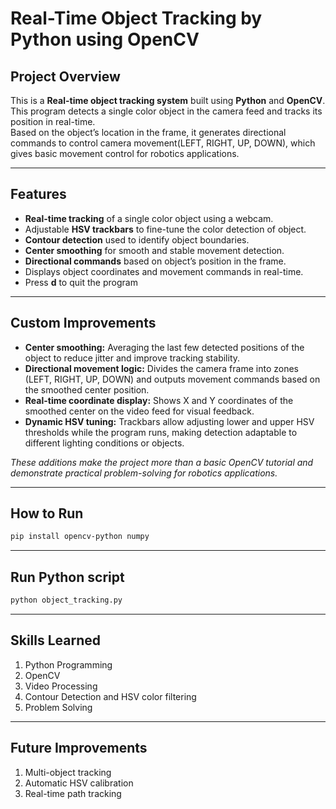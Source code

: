 # Real-Time Object Tracking by Python using OpenCV

## Project Overview
This is a **Real-time object tracking system** built using **Python** and **OpenCV**.  
This program detects a single color object in the camera feed and tracks its position in real-time.  
Based on the object’s location in the frame, it generates directional commands to control camera movement(LEFT, RIGHT, UP, DOWN), which gives basic movement control for robotics applications.

---

## Features
- **Real-time tracking** of a single color object using a webcam.  
- Adjustable **HSV trackbars** to fine-tune the color detection of object.  
- **Contour detection** used to identify object boundaries.  
- **Center smoothing** for smooth and stable movement detection.  
- **Directional commands** based on object’s position in the frame.  
- Displays object coordinates and movement commands in real-time.
- Press **d** to quit the program

---

## Custom Improvements
- **Center smoothing:** Averaging the last few detected positions of the object to reduce jitter and improve tracking stability.  
- **Directional movement logic:** Divides the camera frame into zones (LEFT, RIGHT, UP, DOWN) and outputs movement commands based on the smoothed center position.  
- **Real-time coordinate display:** Shows X and Y coordinates of the smoothed center on the video feed for visual feedback.  
- **Dynamic HSV tuning:** Trackbars allow adjusting lower and upper HSV thresholds while the program runs, making detection adaptable to different lighting conditions or objects.

*These additions make the project more than a basic OpenCV tutorial and demonstrate practical problem-solving for robotics applications.*

---

## How to Run

```bash
pip install opencv-python numpy
```

---

## Run Python script
```bash
python object_tracking.py
```
---

## Skills Learned
1. Python Programming
2. OpenCV
3. Video Processing
4. Contour Detection and HSV color filtering
5. Problem Solving

---

## Future Improvements
1. Multi-object tracking
2. Automatic HSV calibration
3. Real-time path tracking

